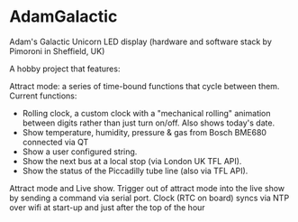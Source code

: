 # AdamGalactic
Adam's Galactic Unicorn LED display (hardware and software stack by Pimoroni in Sheffield, UK)

A hobby project that features:

Attract mode: a series of time-bound functions that cycle between them. Current functions:
- Rolling clock, a custom clock with a "mechanical rolling" animation between digits rather than just turn on/off. Also shows today's date.
- Show temperature, humidity, pressure & gas from Bosch BME680 connected via QT
- Show a user configured string. 
- Show the next bus at a local stop (via London UK TFL API). 
- Show the status of the Piccadilly tube line (also via TFL API).
  
Attract mode and Live show. Trigger out of attract mode into the live show by sending a command via serial port.
Clock (RTC on board) syncs via NTP over wifi at start-up and just after the top of the hour
